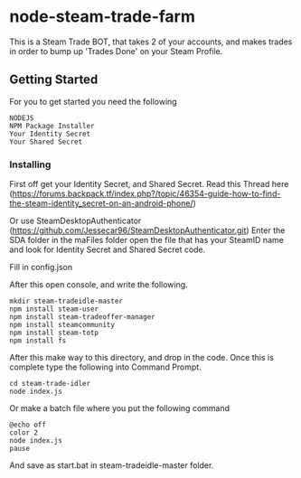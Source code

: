 # node-steam-trade-farm 

This is a Steam Trade BOT, that takes 2 of your accounts, and makes trades in order to bump up 'Trades Done' on your Steam Profile.

## Getting Started
For you to get started you need the following
```
NODEJS
NPM Package Installer
Your Identity Secret
Your Shared Secret
```

### Installing

First off get your Identity Secret, and Shared Secret. Read this Thread here (https://forums.backpack.tf/index.php?/topic/46354-guide-how-to-find-the-steam-identity_secret-on-an-android-phone/)

Or use SteamDesktopAuthenticator (https://github.com/Jessecar96/SteamDesktopAuthenticator.git)
Enter the SDA folder in the maFiles folder open the file that has your SteamID name and look for Identity Secret and Shared Secret code.


Fill in config.json

After this open console, and write the following.
```
mkdir steam-tradeidle-master
npm install steam-user
npm install steam-tradeoffer-manager
npm install steamcommunity
npm install steam-totp
npm install fs

```

After this make way to this directory, and drop in the code.
Once this is complete type the following into Command Prompt.

```
cd steam-trade-idler
node index.js
```
Or make a batch file where you put the following command
```
@echo off
color 2
node index.js
pause
```
And save as start.bat in steam-tradeidle-master folder.